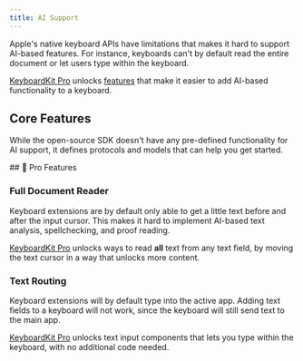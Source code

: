 ```yaml
---
title: AI Support
---
```


Apple's native keyboard APIs have limitations that makes it hard to support AI-based features. For instance, keyboards can't by default read the entire document or let users type within the keyboard.

[KeyboardKit Pro][Pro] unlocks [features](#pro) that make it easier to add AI-based functionality to a keyboard.


## Core Features

While the open-source SDK doesn't have any pre-defined functionality for AI support, it defines protocols and models that can help you get started.

<a name="pro">
## 👑 Pro Features


### Full Document Reader

Keyboard extensions are by default only able to get a little text before and after the input cursor. This makes it hard to implement AI-based text analysis, spellchecking, and proof reading.

[KeyboardKit Pro][Pro] unlocks ways to read **all** text from any text field, by moving the text cursor in a way that unlocks more content.


### Text Routing

Keyboard extensions will by default type into the active app. Adding text fields to a keyboard will not work, since the keyboard will still send text to the main app.

[KeyboardKit Pro][Pro] unlocks text input components that lets you type within the keyboard, with no additional code needed.


[Pro]: /pro
